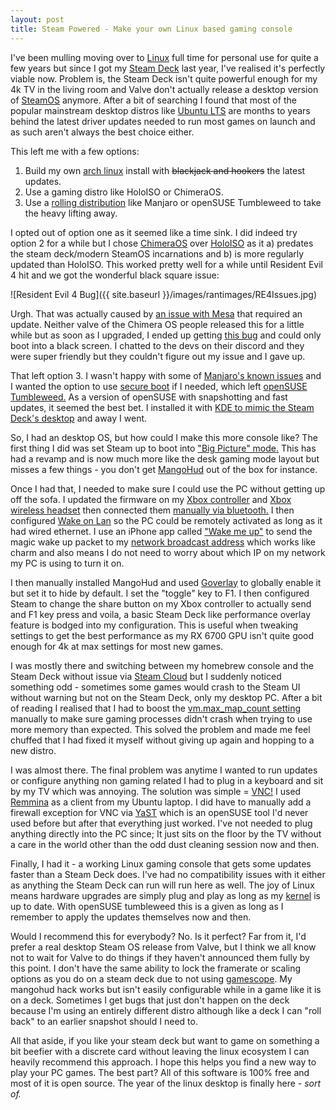 ```yaml
---
layout: post
title: Steam Powered - Make your own Linux based gaming console
---
```


I've been mulling moving over to [Linux](https://en.wikipedia.org/wiki/Linux) full time for personal use for quite a few years but since I got my [Steam Deck](https://store.steampowered.com/steamdeck)
 last year, I've realised it's perfectly viable now. Problem is, the Steam Deck isn't quite powerful enough for my 4k 
TV in the living room and Valve don't actually release a desktop version of [SteamOS](https://en.wikipedia.org/wiki/SteamOS) 
anymore. After a bit of 
searching I found that most of the popular mainstream desktop distros like [Ubuntu LTS](https://ubuntu.com/blog/what-is-an-ubuntu-lts-release) are months to years behind 
the latest driver updates needed to run most games on launch and as such aren't always the best choice either.

This left me with a few options:

1. Build my own [arch linux](https://archlinux.org/) install with ~~blackjack and hookers~~ the latest updates.
2. Use a gaming distro like HoloISO or ChimeraOS.
3. Use a [rolling distribution](https://itsfoss.com/rolling-release/) like Manjaro or openSUSE Tumbleweed to take the heavy lifting away.

I opted out of option one as it seemed like a time sink. I did indeed try option 2 for a while but I chose 
[ChimeraOS](https://chimeraos.org/) 
over [HoloISO](https://github.com/HoloISO/holoiso) 
as it a) predates the steam deck/modern SteamOS incarnations and b) is more regularly updated than 
HoloISO. This worked pretty well for a while until Resident Evil 4 hit and we got the wonderful black square issue:

![Resident Evil 4 Bug]({{ site.baseurl }}/images/rantimages/RE4Issues.jpg)

Urgh. That was actually caused by
[an issue with Mesa](https://steamdeckhq.com/tips-and-guides/how-to-fix-graphical-issues-in-the-re4-demo/) that required
 an update. Neither valve of the Chimera OS people released this for a little while but 
as soon as I upgraded, I ended up getting [this bug](https://github.com/ChimeraOS/chimeraos/issues/516) and could 
only boot into a black screen. I chatted to the devs on their discord and they were super friendly but they couldn't 
figure out my issue and I gave up.

That left option 3. I wasn't happy with some of [Manjaro's known issues](https://github.com/arindas/manjarno) and 
I wanted the option to use [secure boot](https://wiki.archlinux.org/title/Unified_Extensible_Firmware_Interface/Secure_Boot) if I needed, which left [openSUSE Tumbleweed.](https://get.opensuse.org/tumbleweed/) 
As a version of openSUSE with 
snapshotting and fast updates, it seemed the best bet. I installed it with [KDE to mimic the Steam Deck's desktop](https://www.gamingonlinux.com/2022/10/kde-steam-deck-akademy-2022/) 
and away I went.

So, I had an desktop OS, but how could I make this more console like? The first thing I did was set Steam up to boot 
into ["Big Picture" mode.](https://help.steampowered.com/en/faqs/view/3725-76D3-3F31-FB63) 
This has had a revamp and is now much more like the desk gaming mode layout but misses a few 
things - you don't get [MangoHud](https://wiki.archlinux.org/title/MangoHud) out of the box for instance.

Once I had that, I needed to make sure I could use the PC without getting up off the sofa. I updated the firmware on 
my [Xbox controller](https://www.xbox.com/en-gb/accessories/controllers/xbox-wireless-controller#white) 
and [Xbox wireless headset](https://www.xbox.com/en-GB/accessories/headsets/xbox-wireless-headset) then connected them [manually via bluetooth.](https://en.opensuse.org/Bluetooth) I then configured 
[Wake on Lan](https://en.wikipedia.org/wiki/Wake-on-LAN) 
so the PC could be remotely activated as long as it had wired ethernet. I use an iPhone app called 
["Wake me up"](https://apps.apple.com/us/app/wake-me-up-wake-on-lan/id1465416032) to 
send the magic wake up packet to my [network broadcast address](https://www.pcmag.com/encyclopedia/term/broadcast-address) 
which works like charm and also means I do not need to 
worry about which IP on my network my PC is using to turn it on.

I then manually installed MangoHud and used [Goverlay](https://github.com/benjamimgois/goverlay) 
to globally enable it but set it to hide by default. I set 
the "toggle" key to F1. I then configured Steam to change the share button on my Xbox controller to actually send 
and F1 key press and voila, a basic Steam Deck like performance overlay feature is bodged into my configuration. This is 
useful when tweaking settings to get the best performance as my RX 6700 GPU isn't quite good enough for 4k at max 
settings for most new games.

I was mostly there and switching between my homebrew console and the Steam Deck without issue via [Steam Cloud](https://help.steampowered.com/en/faqs/view/68D2-35AB-09A9-7678) but I 
suddenly noticed something odd - sometimes some games would crash to the Steam UI without warning but not on the Steam Deck, 
only my desktop PC. After a bit of reading I realised that I had to boost the 
[vm.max_map_count setting](https://www.phoronix.com/news/Fedora-39-VM-Max-Map-Count) manually to make sure gaming processes 
didn't crash when trying to use more memory than expected. This solved the problem and made me feel chuffed that I 
had fixed it myself without giving up again and hopping to a new distro.

I was almost there. The final problem was anytime I wanted to run updates or configure anything non gaming related I had to 
plug in a keyboard and sit by my TV which was annoying. The solution was simple = 
[VNC!](https://en.wikipedia.org/wiki/Virtual_Network_Computing) I used [Remmina](https://remmina.org/) 
as a client from my Ubuntu laptop. I did have to manually add a firewall exception for VNC via 
[YaST](https://yast.opensuse.org/) which is an openSUSE tool I'd never used before but after that everything just 
worked. I've not needed to plug anything directly into the PC since; It just sits on the floor by the TV without
a care in the world other than the odd dust cleaning session now and then.

Finally, I had it - a working Linux gaming console that gets some updates faster than 
a Steam Deck does. I've had no compatibility issues with it either as anything the Steam Deck can run will run here as well. 
The joy of Linux means hardware upgrades are simply plug and play as long as my [kernel](https://en.wikipedia.org/wiki/Linux_kernel) is up to date. With openSUSE tumbleweed 
this is a given as long as I remember to apply the updates themselves now and then.

Would I recommend this for everybody? No. Is it perfect? Far from it, I'd prefer a real desktop Steam OS release from 
Valve, but I think we all know not to wait for Valve to do things if they haven't announced them fully by this point.
I don't have the same ability to lock the framerate or scaling options as you do on a steam deck due to not using 
[gamescope](https://github.com/ValveSoftware/gamescope). 
My mangohud hack works but isn't easily configurable while in a game like it is on a deck. Sometimes I 
get bugs that just don't happen on the deck because I'm using an entirely different distro although like a deck I can 
"roll back" to an earlier snapshot should I need to.

All that aside, if you like your steam deck but want to game on something a bit beefier with a discrete card without leaving the linux 
ecosystem I can heavily recommend this approach. I hope this helps you find a new way to play your PC games. The 
best part? All of this software is 100% free and most of it is open source. The year of the linux desktop is finally 
here - _sort of._
